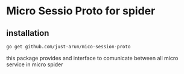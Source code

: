 # Micro Sessio Proto for spider

## installation
```sh
go get github.com/just-arun/mico-session-proto
```

this package provides and interface to comunicate between all micro service in micro spider

